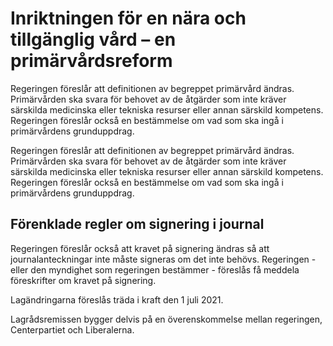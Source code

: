 # Inriktningen för en nära och tillgänglig vård – en primärvårdsreform

Regeringen föreslår att definitionen av begreppet primärvård ändras. Primärvården ska svara för behovet av de åtgärder som inte kräver särskilda medicinska eller tekniska resurser eller annan särskild kompetens. Regeringen föreslår också en bestämmelse om vad som ska ingå i primärvårdens grunduppdrag.

Regeringen föreslår att definitionen av begreppet primärvård ändras. Primärvården ska svara för behovet av de åtgärder som inte kräver särskilda medicinska eller tekniska resurser eller annan särskild kompetens. Regeringen föreslår också en bestämmelse om vad som ska ingå i primärvårdens grunduppdrag.

## Förenklade regler om signering i journal

Regeringen föreslår också att kravet på signering ändras så att journalanteckningar inte måste signeras om det inte behövs. Regeringen - eller den myndighet som regeringen bestämmer - föreslås få meddela föreskrifter om kravet på signering.

Lagändringarna föreslås träda i kraft den 1 juli 2021.

Lagrådsremissen bygger delvis på en överenskommelse mellan regeringen, Centerpartiet och Liberalerna.
